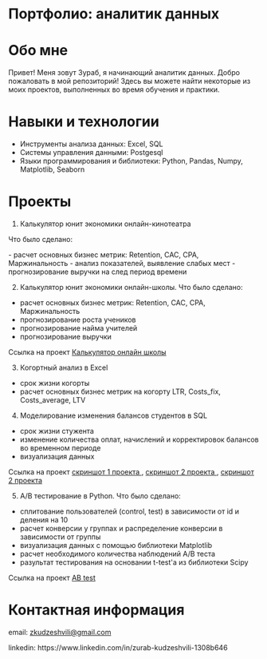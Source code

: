 # Портфолио: аналитик данных
# Обо мне
Привет! Меня зовут Зураб, я начинающий аналитик данных. Добро пожаловать в мой репозиторий! Здесь вы можете найти некоторые из моих проектов, выполненных во время обучения и практики. 
# Навыки и технологии
- Инструменты анализа данных: Excel, SQL
- Системы управления данными: Postgesql
- Языки программирования и библиотеки: Python, Pandas, Numpy, Matplotlib, Seaborn
# Проекты
1. Калькулятор юнит экономики онлайн-кинотеатра
<p>Что было сделано:</p>
- расчет основных бизнес метрик: Retention, CAC, CPA, Маржинальность
- анализ показателей, выявление слабых мест
- прогнозирование выручки на след период времени


2. Калькулятор юнит экономики онлайн-школы.
Что было сделано:
- расчет основных бизнес метрик: Retention, CAC, CPA, Маржинальность
- прогнозирование роста учеников
- прогнозирование найма учителей
- прогнозирование выручки

Ссылка на проект <a href="https://github.com/Zurabkt/analitycs/blob/09f5fc2c378abddd7fdecefb023a0786e2f32099/%D0%9A%D0%B0%D0%BB%D1%8C%D0%BA%D1%83%D0%BB%D1%8F%D1%82%D0%BE%D1%80%20%D0%BE%D0%BD%D0%BB%D0%B0%D0%B9%D0%BD%20%D1%88%D0%BA%D0%BE%D0%BB%D1%8B.xlsx">Калькулятор онлайн школы</a></p>


3. Когортный анализ в Excel
- срок жизни когорты
- расчет основных бизнес метрик на когорту LTR, Costs_fix, Costs_average, LTV

4. Моделирование изменения балансов студентов в SQL
- срок жизни стужента
- изменение количества оплат, начислений и корректировок балансов во временном периоде
- визуализация данных

Ссылка на проект <a href="https://github.com/Zurabkt/analitycs/blob/e27039db17ebce1b980c6e17109862a416e0345f/sql-1.JPG">скриншот 1 проекта </a>, 
<a href="https://github.com/Zurabkt/analitycs/blob/e27039db17ebce1b980c6e17109862a416e0345f/sql-2.JPG">скриншот 2 проекта </a> , 
<a href="https://github.com/Zurabkt/analitycs/blob/e27039db17ebce1b980c6e17109862a416e0345f/sql-3.JPG">скриншот 2 проекта </a></p>

5. A/B тестирование в Python.
Что было сделано:
- сплитование пользователей (control, test) в зависимости от id  и деления на 10
- расчет конверсии у группах и распределение конверсии в зависимости от группы
- визуализация данных с помощью библиотеки Matplotlib
- расчет необходимого количества наблюдений A/B теста
- разультат тестирования на основании t-test'a из библиотеки Scipy

Ссылка на проект <a href="https://github.com/Zurabkt/analitycs/blob/main/AB%20%D1%82%D0%B5%D1%81%D1%82%D1%8B.ipynb">AB test</a>
  
# Контактная информация

email: zkudzeshvili@gmail.com
<p>linkedin: https://www.linkedin.com/in/zurab-kudzeshvili-1308b646</p>
